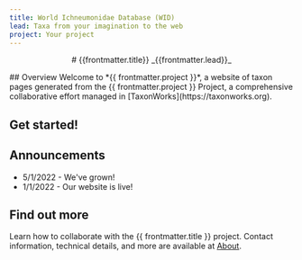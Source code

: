 ```yaml
---
title: World Ichneumonidae Database (WID)
lead: Taxa from your imagination to the web
project: Your project
---
```

<p align="center">   
# {{frontmatter.title}}
_{{frontmatter.lead}}_
</p>
## Overview
Welcome to *{{ frontmatter.project }}*, a website of taxon pages generated from the {{ frontmatter.project }} Project, a comprehensive collaborative effort managed in [TaxonWorks](https://taxonworks.org). 

## Get started!
<autocomplete-otu class="w-80"/>

## Announcements
* 5/1/2022 - We've grown!  
* 1/1/2022 - Our website is live!

## Find out more
Learn how to collaborate with the {{ frontmatter.title }} project. Contact information, technical details, and more are available at [About](/about).
